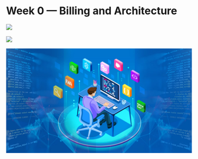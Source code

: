 # Week 0 — Billing and Architecture

![](https://pandao.github.io/editor.md/images/logos/editormd-logo-180x180.png)

![](https://lucid.app/lucidchart/9976aa80-82e1-4c4b-8740-abcb62d1e1f2/edit?viewport_loc=-198%2C-120%2C1664%2C876%2C0_0&invitationId=inv_c19e2de0-4fb7-43aa-9297-f757a0dd3cbf)

![Cruddur Graphic](_docs/assets/devops.jpg)
